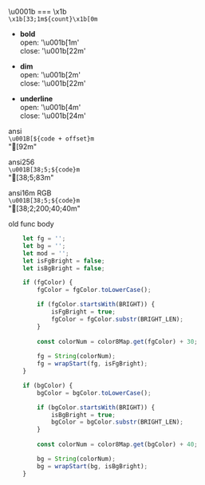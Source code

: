 \u0001b === \x1b  
`\x1b[33;1m${count}\x1b[0m`

* __bold__  
    open: '\u001b[1m'  
    close: '\u001b[22m'

* __dim__  
    open: '\u001b[2m'  
    close: '\u001b[22m'

* __underline__  
    open: '\u001b[4m'  
    close: '\u001b[24m'

ansi  
`\u001B[${code + offset}m`  
"[92m"

ansi256  
`\u001B[38;5;${code}m`  
"[38;5;83m"

ansi16m RGB  
`\u001B[38;5;${code}m`   
"[38;2;200;40;40m"

old func body
```js
    let fg = '';
    let bg = '';
    let mod = '';
    let isFgBright = false;
    let isBgBright = false;

    if (fgColor) {
        fgColor = fgColor.toLowerCase();

        if (fgColor.startsWith(BRIGHT)) {
            isFgBright = true;
            fgColor = fgColor.substr(BRIGHT_LEN);
        }
        
        const colorNum = color8Map.get(fgColor) + 30;
        
        fg = String(colorNum);
        fg = wrapStart(fg, isFgBright);
    }

    if (bgColor) {
        bgColor = bgColor.toLowerCase();

        if (bgColor.startsWith(BRIGHT)) {
            isBgBright = true;
            bgColor = bgColor.substr(BRIGHT_LEN);
        }
        
        const colorNum = color8Map.get(bgColor) + 40;

        bg = String(colorNum);
        bg = wrapStart(bg, isBgBright);
    }
```